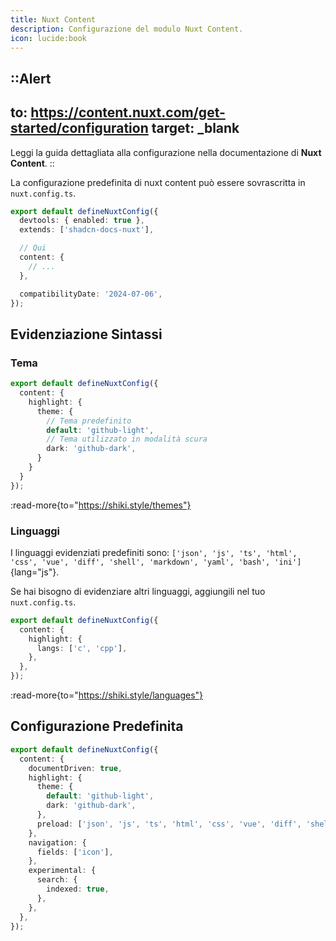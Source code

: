 ```yaml
---
title: Nuxt Content
description: Configurazione del modulo Nuxt Content.
icon: lucide:book
---
```


::Alert
---
to: https://content.nuxt.com/get-started/configuration
target: _blank
---
Leggi la guida dettagliata alla configurazione nella documentazione di **Nuxt Content**.
::

La configurazione predefinita di nuxt content può essere sovrascritta in `nuxt.config.ts`.

```ts [nuxt.config.ts]
export default defineNuxtConfig({
  devtools: { enabled: true },
  extends: ['shadcn-docs-nuxt'],

  // Qui
  content: {
    // ...
  },

  compatibilityDate: '2024-07-06',
});
```

## Evidenziazione Sintassi

### Tema

```ts [nuxt.config.ts]
export default defineNuxtConfig({
  content: {
    highlight: {
      theme: {
        // Tema predefinito
        default: 'github-light',
        // Tema utilizzato in modalità scura
        dark: 'github-dark',
      }
    }
  }
});
```

:read-more{to="https://shiki.style/themes"}

### Linguaggi

I linguaggi evidenziati predefiniti sono: `['json', 'js', 'ts', 'html', 'css', 'vue', 'diff', 'shell', 'markdown', 'yaml', 'bash', 'ini']`{lang="js"}.

Se hai bisogno di evidenziare altri linguaggi, aggiungili nel tuo `nuxt.config.ts`.

```ts [nuxt.config.ts]
export default defineNuxtConfig({
  content: {
    highlight: {
      langs: ['c', 'cpp'],
    },
  },
});
```

:read-more{to="https://shiki.style/languages"}

## Configurazione Predefinita

```ts [nuxt.config.ts]
export default defineNuxtConfig({
  content: {
    documentDriven: true,
    highlight: {
      theme: {
        default: 'github-light',
        dark: 'github-dark',
      },
      preload: ['json', 'js', 'ts', 'html', 'css', 'vue', 'diff', 'shell', 'markdown', 'mdc', 'yaml', 'bash', 'ini', 'dotenv'],
    },
    navigation: {
      fields: ['icon'],
    },
    experimental: {
      search: {
        indexed: true,
      },
    },
  },
});
```
